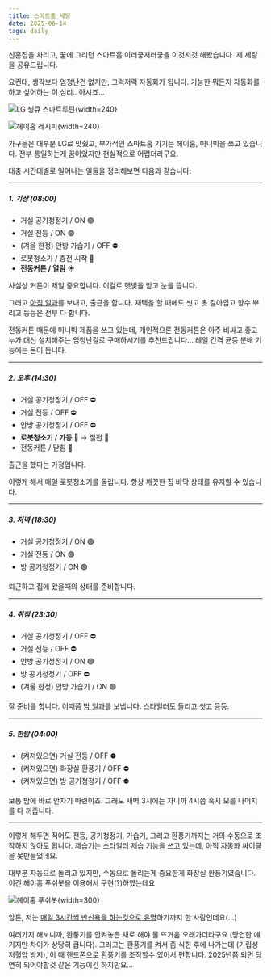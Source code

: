 ```yaml
---
title: 스마트홈 세팅
date: 2025-06-14
tags: daily
---
```


신혼집을 차리고, 꿈에 그리던 스마트홈 이러쿵저러쿵을 이것저것 해봤습니다. 제 세팅을 공유드립니다.

요컨대, 생각보다 엄청난건 없지만, 그럭저럭 자동화가 됩니다. 가능한 뭐든지 자동화를 하고 싶어하는 이 심리.. 아시죠...

![LG 씽큐 스마트루틴]({attach}thinq-smart-routine.jpg){width=240}

![헤이홈 레시피]({attach}hejhome-recipes.jpg){width=240}

가구들은 대부분 LG로 맞췄고, 부가적인 스마트홈 기기는 헤이홈, 미니빅을 쓰고 있습니다. 전부 통일하는게 꿈이었지만 현실적으로 어렵더라구요.

대충 시간대별로 일어나는 일들을 정리해보면 다음과 같습니다:

---

##### 1. 기상 (08:00)

* 거실 공기청정기 / ON 🟢
* 거실 전등 / ON 🟢
* (겨울 한정) 안방 가습기 / OFF ⛔️
* 로봇청소기 / 충전 시작 🔋
* **전동커튼 / 열림** ☀️

사실상 커튼이 제일 중요합니다. 이걸로 햇빛을 받고 눈을 뜹니다.

그러고 [아침 일과](https://hackers.pub/@theeluwin/2025/%EB%AF%B8%EB%A6%AC%EC%95%8C%EB%A6%BC%EC%9D%84-%EC%9D%B4%EC%9A%A9%ED%95%9C-%EC%83%9D%ED%99%9C-%EB%A3%A8%ED%8B%B4-%EC%9E%90%EB%8F%99%ED%99%94)를 보내고, 출근을 합니다. 재택을 할 때에도 씻고 옷 갈아입고 향수 뿌리고 등등은 전부 다 합니다.

전동커튼 때문에 미니빅 제품을 쓰고 있는데, 개인적으론 전동커튼은 아주 비싸고 좋고 누가 대신 설치해주는 엄청난걸로 구매하시기를 추천드립니다... 레일 간격 균등 분배 기능에는 돈이 듭니다.

---

##### 2. 오후 (14:30)

* 거실 공기청정기 / OFF ⛔️
* 거실 전등 / OFF ⛔️
* 안방 공기청정기 / OFF ⛔️
* **로봇청소기 / 가동** 🤖 &rightarrow; 절전 🪫
* 전동커튼 / 닫힘 🌙

출근을 했다는 가정입니다.

이렇게 해서 매일 로봇청소기를 돌립니다. 항상 깨끗한 집 바닥 상태를 유지할 수 있습니다.

---

##### 3. 저녁 (18:30)

* 거실 공기청정기 / ON 🟢
* 거실 전등 / ON 🟢
* 방 공기청정기 / ON 🟢

퇴근하고 집에 왔을때의 상태를 준비합니다.

---

##### 4. 취침 (23:30)

* 거실 공기청정기 / OFF ⛔️
* 거실 전등 / OFF ⛔️
* 안방 공기청정기 / ON 🟢
* 방 공기청정기 / OFF ⛔️
* (겨울 한정) 안방 가습기 / ON 🟢

잘 준비를 합니다. 이때쯤 [밤 일과](https://hackers.pub/@theeluwin/2025/%EB%AF%B8%EB%A6%AC%EC%95%8C%EB%A6%BC%EC%9D%84-%EC%9D%B4%EC%9A%A9%ED%95%9C-%EC%83%9D%ED%99%9C-%EB%A3%A8%ED%8B%B4-%EC%9E%90%EB%8F%99%ED%99%94)를 보냅니다. 스타일러도 돌리고 씻고 등등.

---

##### 5. 한밤 (04:00)

* (켜져있으면) 거실 전등 / OFF ⛔️
* (켜져있으면) 화장실 환풍기 / OFF ⛔️
* (켜져있으면) 방 공기청정기 / OFF ⛔️

보통 밤에 바로 안자기 마련이죠. 그래도 새벽 3시에는 자니까 4시쯤 혹시 모를 나머지를 다 꺼줍니다.

---

이렇게 해두면 적어도 전등, 공기청정기, 가습기, 그리고 환풍기까지는 거의 수동으로 조작하지 않아도 됩니다. 제습기는 스타일러 제습 기능을 쓰고 있는데, 아직 자동화 싸이클을 못만들었네요.

대부분 자동으로 돌리고 있지만, 수동으로 돌리는게 중요한게 화장실 환풍기였습니다. 이건 헤이홈 푸쉬봇을 이용해서 구현(?)하였는데요

![헤이홈 푸쉬봇]({attach}hejhome-pushbot.jpg){width=300}

암튼, 저는 [매일 3시간씩 반신욕을 하는것으로 유명](https://x.com/theeluwin/status/1886792998379512046)하기까지 한 사람인데요(...)

여러가지 해보니까, 환풍기를 안켜놓은 채로 해야 물 뜨거움 오래가더라구요 (당연한 얘기지만 차이가 상당히 큽니다). 그러고는 환풍기를 켜서 좀 식힌 후에 나가는데 (기립성 저혈압 방지), 이 때 핸드폰으로 환풍기를 조작할수 있어서 편합니다. 2025년쯤 되면 당연히 되어야할것 같은 기능이긴 하지만요...
